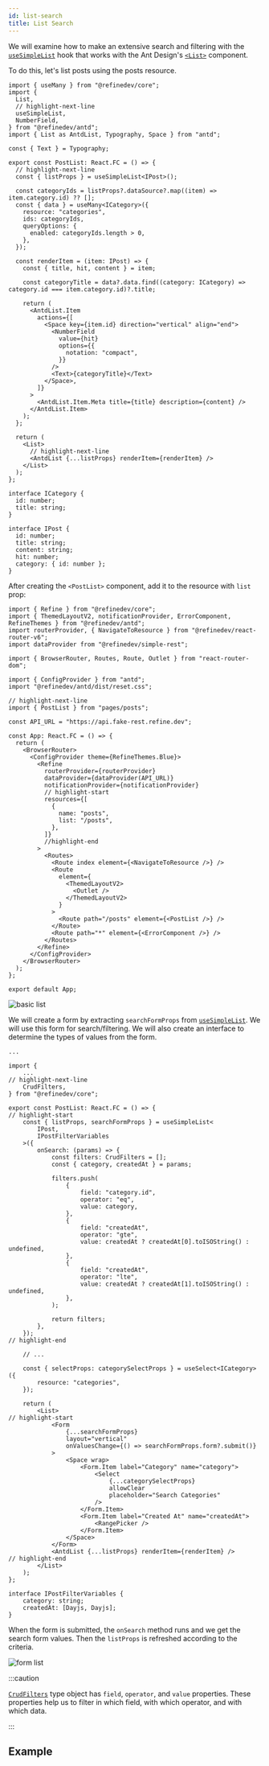 ```yaml
---
id: list-search
title: List Search
---
```


We will examine how to make an extensive search and filtering with the [`useSimpleList`](/api-reference/antd/hooks/list/useSimpleList.md) hook that works with the Ant Design's [`<List>`](https://ant.design/components/list) component.

To do this, let's list posts using the posts resource.

```tsx title="pages/posts/list.tsx"
import { useMany } from "@refinedev/core";
import {
  List,
  // highlight-next-line
  useSimpleList,
  NumberField,
} from "@refinedev/antd";
import { List as AntdList, Typography, Space } from "antd";

const { Text } = Typography;

export const PostList: React.FC = () => {
  // highlight-next-line
  const { listProps } = useSimpleList<IPost>();

  const categoryIds = listProps?.dataSource?.map((item) => item.category.id) ?? [];
  const { data } = useMany<ICategory>({
    resource: "categories",
    ids: categoryIds,
    queryOptions: {
      enabled: categoryIds.length > 0,
    },
  });

  const renderItem = (item: IPost) => {
    const { title, hit, content } = item;

    const categoryTitle = data?.data.find((category: ICategory) => category.id === item.category.id)?.title;

    return (
      <AntdList.Item
        actions={[
          <Space key={item.id} direction="vertical" align="end">
            <NumberField
              value={hit}
              options={{
                notation: "compact",
              }}
            />
            <Text>{categoryTitle}</Text>
          </Space>,
        ]}
      >
        <AntdList.Item.Meta title={title} description={content} />
      </AntdList.Item>
    );
  };

  return (
    <List>
      // highlight-next-line
      <AntdList {...listProps} renderItem={renderItem} />
    </List>
  );
};

interface ICategory {
  id: number;
  title: string;
}

interface IPost {
  id: number;
  title: string;
  content: string;
  hit: number;
  category: { id: number };
}
```

After creating the `<PostList>` component, add it to the resource with `list` prop:

```tsx
import { Refine } from "@refinedev/core";
import { ThemedLayoutV2, notificationProvider, ErrorComponent, RefineThemes } from "@refinedev/antd";
import routerProvider, { NavigateToResource } from "@refinedev/react-router-v6";
import dataProvider from "@refinedev/simple-rest";

import { BrowserRouter, Routes, Route, Outlet } from "react-router-dom";

import { ConfigProvider } from "antd";
import "@refinedev/antd/dist/reset.css";

// highlight-next-line
import { PostList } from "pages/posts";

const API_URL = "https://api.fake-rest.refine.dev";

const App: React.FC = () => {
  return (
    <BrowserRouter>
      <ConfigProvider theme={RefineThemes.Blue}>
        <Refine
          routerProvider={routerProvider}
          dataProvider={dataProvider(API_URL)}
          notificationProvider={notificationProvider}
          // highlight-start
          resources={[
            {
              name: "posts",
              list: "/posts",
            },
          ]}
          //highlight-end
        >
          <Routes>
            <Route index element={<NavigateToResource />} />
            <Route
              element={
                <ThemedLayoutV2>
                  <Outlet />
                </ThemedLayoutV2>
              }
            >
              <Route path="/posts" element={<PostList />} />
            </Route>
            <Route path="*" element={<ErrorComponent />} />
          </Routes>
        </Refine>
      </ConfigProvider>
    </BrowserRouter>
  );
};

export default App;
```

<img src="https://refine.ams3.cdn.digitaloceanspaces.com/website/static/img/guides-and-concepts/list-search/basic-list.png" alt="basic list" />
<br />

We will create a form by extracting `searchFormProps` from [`useSimpleList`](/api-reference/antd/hooks/list/useSimpleList.md). We will use this form for search/filtering. We will also create an interface to determine the types of values from the form.

```tsx title="pages/posts/list.tsx"
...

import {
    ...
// highlight-next-line
    CrudFilters,
} from "@refinedev/core";

export const PostList: React.FC = () => {
// highlight-start
    const { listProps, searchFormProps } = useSimpleList<
        IPost,
        IPostFilterVariables
    >({
        onSearch: (params) => {
            const filters: CrudFilters = [];
            const { category, createdAt } = params;

            filters.push(
                {
                    field: "category.id",
                    operator: "eq",
                    value: category,
                },
                {
                    field: "createdAt",
                    operator: "gte",
                    value: createdAt ? createdAt[0].toISOString() : undefined,
                },
                {
                    field: "createdAt",
                    operator: "lte",
                    value: createdAt ? createdAt[1].toISOString() : undefined,
                },
            );

            return filters;
        },
    });
// highlight-end

    // ...

    const { selectProps: categorySelectProps } = useSelect<ICategory>({
        resource: "categories",
    });

    return (
        <List>
// highlight-start
            <Form
                {...searchFormProps}
                layout="vertical"
                onValuesChange={() => searchFormProps.form?.submit()}
            >
                <Space wrap>
                    <Form.Item label="Category" name="category">
                        <Select
                            {...categorySelectProps}
                            allowClear
                            placeholder="Search Categories"
                        />
                    </Form.Item>
                    <Form.Item label="Created At" name="createdAt">
                        <RangePicker />
                    </Form.Item>
                </Space>
            </Form>
            <AntdList {...listProps} renderItem={renderItem} />
// highlight-end
        </List>
    );
};

interface IPostFilterVariables {
    category: string;
    createdAt: [Dayjs, Dayjs];
}
```

When the form is submitted, the `onSearch` method runs and we get the search form values. Then the `listProps` is refreshed according to the criteria.

<img src="https://refine.ams3.cdn.digitaloceanspaces.com/website/static/img/guides-and-concepts/list-search/form-list.png" alt="form list" />

<br />

:::caution

[`CrudFilters`](/api-reference/core/interfaces.md#crudfilters) type object has `field`, `operator`, and `value` properties. These properties help us to filter in which field, with which operator, and with which data.

:::

## Example

<CodeSandboxExample path="use-simple-list-antd" />
